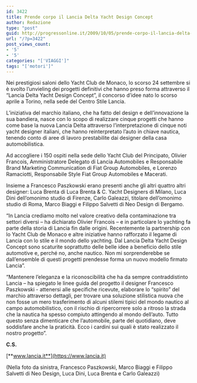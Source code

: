 ```yaml
---
id: 3422
title: Prende corpo il Lancia Delta Yacht Design Concept
author: Redazione
type: "post"
guid: http://progressonline.it/2009/10/05/prende-corpo-il-lancia-delta-yacht-design-concept/
url: "/?p=3422"
post_views_count:
- '5'
- '5'
categories: "['VIAGGI']"
tags: "['motori']"
---
```


Nei prestigiosi saloni dello Yacht Club de Monaco, lo scorso 24 settembre si è svolto l’unvieling dei progetti definitivi che hanno preso forma attraverso il “Lancia Delta Yacht Design Concept”, il concorso d’idee nato lo scorso aprile a Torino, nella sede del Centro Stile Lancia.

L’iniziativa del marchio italiano, che ha fatto del design e dell’innovazione la sua bandiera, nasce con lo scopo di realizzare cinque progetti che hanno come base la nuova Lancia Delta attraverso l’interpretazione di cinque noti yacht designer italiani, che hanno reinterpretato l’auto in chiave nautica, tenendo conto di aree di lavoro prestabilite dai designer della casa automobilistica.

Ad accogliere i 150 ospiti nella sede dello Yacht Club del Principato, Olivier Francois, Amministratore Delegato di Lancia Automobiles e Responsabile Brand Marketing Communication di Fiat Group Automobiles, e Lorenzo Ramaciotti, Responsabile Style Fiat Group Automobiles e Macerati.

Insieme a Francesco Paszkowski erano presenti anche gli altri quattro altri designer: Luca Brenta di Luca Brenta &amp; C. Yacht Designers di Milano, Luca Dini dell’omonimo studio di Firenze, Carlo Galeazzi, titolare dell’omonimo studio di Roma, Marco Biaggi e Filippo Salvetti di Neo Design di Bergamo.

 “In Lancia crediamo molto nel valore creativo della contaminazione tra settori diversi – ha dichiarato Olivier Francois – e in particolare lo yachting fa parte della storia di Lancia fin dalle origini. Recentemente la partnership con lo Yacht Club de Monaco e altre iniziative hanno rafforzato il legame di Lancia con lo stile e il mondo dello yachting. Dal Lancia Delta Yacht Design Concept sono scaturite soprattutto delle belle idee a beneficio dello stile automotive e, perché no, anche nautico. Non mi sorprenderebbe se dall’ensemble di questi progetti prendesse forma un nuovo modello firmato Lancia”.

“Mantenere l’eleganza e la riconoscibilità che ha da sempre contraddistinto Lancia – ha spiegato le linee guida del progetto il designer Francesco Paszkowski - attenersi alle specifiche ricevute, elaborare lo “spirito” del marchio attraverso dettagli, per trovare una soluzione stilistica nuova che non fosse un mero trasferimento di alcuni stilemi tipici del mondo nautico al campo automobilistico, con il rischio di ripercorrere solo a ritroso la strada che la nautica ha spesso compiuto attingendo al mondo dell’auto. Tutto questo senza dimenticare che l’automobile, parte del quotidiano, deve soddisfare anche la praticità. Ecco i cardini sui quali è stato realizzato il nostro progetto”.

**C.S.**

[**www.lancia.it**](https://www.lancia.it)

(Nella foto da sinistra, Francesco Paszkowski, Marco Biaggi e Filippo Salvetti di Neo Design, Luca Dini, Luca Brenta e Carlo Galeazzi)